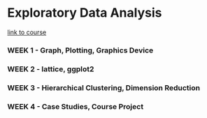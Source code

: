 # Exploratory Data Analysis
[link to course](https://www.coursera.org/learn/exploratory-data-analysis)     

### WEEK 1 - Graph, Plotting, Graphics Device
### WEEK 2 - lattice, ggplot2
### WEEK 3 - Hierarchical Clustering, Dimension Reduction
### WEEK 4 - Case Studies, Course Project